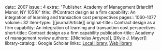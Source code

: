 date:: 2007
issue:: 4
extra:: "Publisher: Academy of Management Briarcliff Manor, NY 10510"
title:: @Contract design as a firm capability: An integration of learning and transaction cost perspectives
pages:: 1060–1077
volume:: 32
item-type:: [[journalArticle]]
original-title:: Contract design as a firm capability: An integration of learning and transaction cost perspectives
short-title:: Contract design as a firm capability
publication-title:: Academy of management review
authors:: [[Nicholas Argyres]], [[Kyle J. Mayer]]
library-catalog:: Google Scholar
links:: [Local library](zotero://select/library/items/GDUU5E3J), [Web library](https://www.zotero.org/users/6520516/items/GDUU5E3J)
